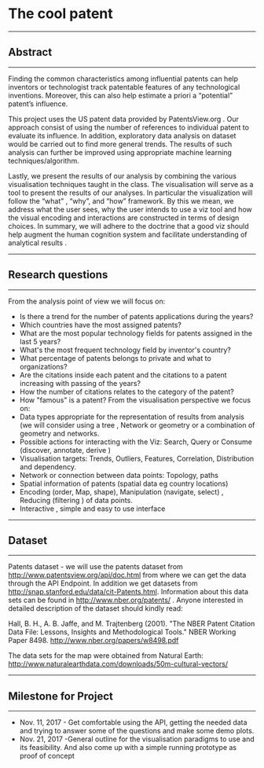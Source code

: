# The cool patent
--------------
## Abstract
--------------
Finding the common characteristics  among influential patents can help inventors or technologist track patentable features of any technological inventions. Moreover,  this  can also help estimate a priori a “potential” patent’s influence. 

This project uses the US patent data provided by PatentsView.org .  Our approach consist of  using the number of references to individual patent to evaluate its influence. In addition, exploratory data analysis on dataset would be carried out  to find more general trends. The results of such analysis can further be improved  using appropriate machine learning techniques/algorithm.

Lastly, we present the results of our analysis by combining the various visualisation techniques taught in the class. The visualisation will serve as a tool to present the results of our analyses.  In particular the visualization will follow the “what” , “why”, and “how” framework. By this we mean, we address what the user sees, why the user intends to use a viz tool and how the visual encoding and interactions are constructed in terms of design choices. In summary, we will adhere to the doctrine that a good viz should help augment the human cognition system  and facilitate understanding of analytical results .

--------------------
## Research questions
---------------
From the analysis point of view we will focus on:
  * Is there a trend for the number of patents applications during the years?
  * Which countries have the most assigned patents?
  * What are the most popular technology fields for patents assigned in the last 5 years?
  * What's the most frequent technology field by inventor's country?
  * What percentage of patents belongs to private and what to organizations?
  * Are the citations inside each patent and the citations to a patent increasing with passing of the years?
  * How the number of citations relates to the category of the patent?
  * How "famous" is a patent?
From the visualisation perspective we focus on:
  * Data types appropriate for the representation of results from analysis (we will consider using a tree , Network  or geometry or  a combination of geometry and networks.
  * Possible actions for interacting with the Viz: Search, Query or Consume (discover, annotate, derive ) 
  * Visualisation targets: Trends, Outliers, Features, Correlation, Distribution and dependency.
  * Network or connection between data points: Topology, paths
  * Spatial information of patents (spatial data eg country locations)
  * Encoding (order, Map, shape), Manipulation (navigate, select) , Reducing (filtering ) of data points.
  * Interactive , simple and easy to use interface 

-----------------
## Dataset
-----------------
Patents dataset - we will use the patents dataset from http://www.patentsview.org/api/doc.html from where we can get the data through the API Endpoint. 
In addition we get datasets from http://snap.stanford.edu/data/cit-Patents.html. Information about this data sets can be found in http://www.nber.org/patents/ . Anyone interested in detailed description of the dataset should kindly read:

Hall, B. H., A. B. Jaffe, and M. Trajtenberg (2001). "The NBER Patent Citation Data File: Lessons, Insights and Methodological Tools." NBER Working Paper 8498.  http://www.nber.org/papers/w8498.pdf

The data sets for the map  were obtained from Natural Earth: http://www.naturalearthdata.com/downloads/50m-cultural-vectors/




------------------
## Milestone for Project
--------------
  * Nov. 11, 2017 - Get comfortable using the API, getting the needed data and trying to answer some of the questions and make some demo plots.
  * Nov. 21, 2017 -General outline for the visualisation paradigms to use and its feasibility. And also come up with a simple running prototype as proof of concept



